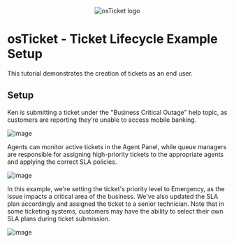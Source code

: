 <p align="center">
<img src="https://i.imgur.com/Clzj7Xs.png" alt="osTicket logo"/>
</p>

<h1>osTicket - Ticket Lifecycle Example Setup</h1>
<p>This tutorial demonstrates the creation of tickets as an end user.</p>

<h2>Setup</h2>

<p>Ken is submitting a ticket under the "Business Critical Outage" help topic, as customers are reporting they’re unable to access mobile banking.</p>
  
![image](https://github.com/user-attachments/assets/bedd0d36-3275-4084-ad06-19d5da9e9957)

<p>Agents can monitor active tickets in the Agent Panel, while queue managers are responsible for assigning high-priority tickets to the appropriate agents and applying the correct SLA policies.</p>

![image](https://github.com/user-attachments/assets/8bde7169-a661-43cd-9780-23354650bebb)

<p>In this example, we're setting the ticket's priority level to Emergency, as the issue impacts a critical area of the business. We've also updated the SLA plan accordingly and assigned the ticket to a senior technician. Note that in some ticketing systems, customers may have the ability to select their own SLA plans during ticket submission.</p>

![image](https://github.com/user-attachments/assets/0b9c3d7b-f1f9-4cc1-b4df-bda16e1333fd)
